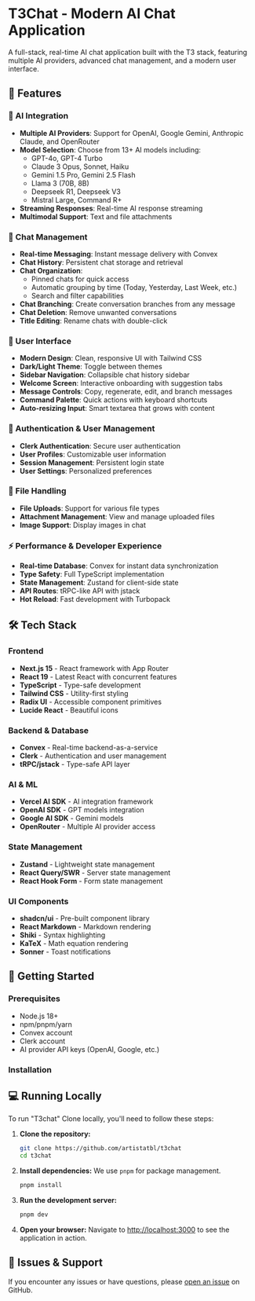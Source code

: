 # T3Chat - Modern AI Chat Application

A full-stack, real-time AI chat application built with the T3 stack, featuring multiple AI providers, advanced chat management, and a modern user interface.

## 🚀 Features

### 🤖 AI Integration
- **Multiple AI Providers**: Support for OpenAI, Google Gemini, Anthropic Claude, and OpenRouter
- **Model Selection**: Choose from 13+ AI models including:
  - GPT-4o, GPT-4 Turbo
  - Claude 3 Opus, Sonnet, Haiku
  - Gemini 1.5 Pro, Gemini 2.5 Flash
  - Llama 3 (70B, 8B)
  - Deepseek R1, Deepseek V3
  - Mistral Large, Command R+
- **Streaming Responses**: Real-time AI response streaming
- **Multimodal Support**: Text and file attachments

### 💬 Chat Management
- **Real-time Messaging**: Instant message delivery with Convex
- **Chat History**: Persistent chat storage and retrieval
- **Chat Organization**: 
  - Pinned chats for quick access
  - Automatic grouping by time (Today, Yesterday, Last Week, etc.)
  - Search and filter capabilities
- **Chat Branching**: Create conversation branches from any message
- **Chat Deletion**: Remove unwanted conversations
- **Title Editing**: Rename chats with double-click

### 🎨 User Interface
- **Modern Design**: Clean, responsive UI with Tailwind CSS
- **Dark/Light Theme**: Toggle between themes
- **Sidebar Navigation**: Collapsible chat history sidebar
- **Welcome Screen**: Interactive onboarding with suggestion tabs
- **Message Controls**: Copy, regenerate, edit, and branch messages
- **Command Palette**: Quick actions with keyboard shortcuts
- **Auto-resizing Input**: Smart textarea that grows with content

### 🔐 Authentication & User Management
- **Clerk Authentication**: Secure user authentication
- **User Profiles**: Customizable user information
- **Session Management**: Persistent login state
- **User Settings**: Personalized preferences

### 📁 File Handling
- **File Uploads**: Support for various file types
- **Attachment Management**: View and manage uploaded files
- **Image Support**: Display images in chat

### ⚡ Performance & Developer Experience
- **Real-time Database**: Convex for instant data synchronization
- **Type Safety**: Full TypeScript implementation
- **State Management**: Zustand for client-side state
- **API Routes**: tRPC-like API with jstack
- **Hot Reload**: Fast development with Turbopack

## 🛠 Tech Stack

### Frontend
- **Next.js 15** - React framework with App Router
- **React 19** - Latest React with concurrent features
- **TypeScript** - Type-safe development
- **Tailwind CSS** - Utility-first styling
- **Radix UI** - Accessible component primitives
- **Lucide React** - Beautiful icons

### Backend & Database
- **Convex** - Real-time backend-as-a-service
- **Clerk** - Authentication and user management
- **tRPC/jstack** - Type-safe API layer

### AI & ML
- **Vercel AI SDK** - AI integration framework
- **OpenAI SDK** - GPT models integration
- **Google AI SDK** - Gemini models
- **OpenRouter** - Multiple AI provider access

### State Management
- **Zustand** - Lightweight state management
- **React Query/SWR** - Server state management
- **React Hook Form** - Form state management

### UI Components
- **shadcn/ui** - Pre-built component library
- **React Markdown** - Markdown rendering
- **Shiki** - Syntax highlighting
- **KaTeX** - Math equation rendering
- **Sonner** - Toast notifications

## 🚀 Getting Started

### Prerequisites
- Node.js 18+ 
- npm/pnpm/yarn
- Convex account
- Clerk account
- AI provider API keys (OpenAI, Google, etc.)

### Installation

## 💻 Running Locally

To run "T3chat" Clone locally, you'll need to follow these steps:

1. **Clone the repository:**
   ```bash
   git clone https://github.com/artistatbl/t3chat
   cd t3chat
   ```

2. **Install dependencies:**
   We use `pnpm` for package management.
   ```bash
   pnpm install
   ```

3. **Run the development server:**
   ```bash
   pnpm dev
   ```

4. **Open your browser:**
   Navigate to [http://localhost:3000](http://localhost:3000) to see the application in action.

## 🐛 Issues & Support

If you encounter any issues or have questions, please [open an issue](https://github.com/artistatbl/t3chatissues) on GitHub.
